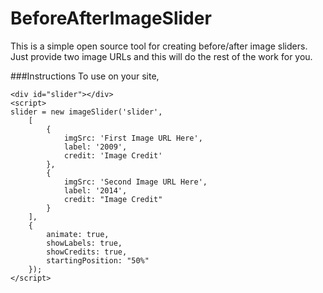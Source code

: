 BeforeAfterImageSlider
======================

This is a simple open source tool for creating before/after image sliders. Just provide two image URLs and this will do the rest of the work for you. 

###Instructions
To use on your site, 

    <div id="slider"></div>
    <script>
    slider = new imageSlider('slider', 
        [
            {
                imgSrc: 'First Image URL Here',
                label: '2009',
                credit: 'Image Credit'
            },
            {
                imgSrc: 'Second Image URL Here',
                label: '2014',
                credit: "Image Credit"
            }
        ], 
        {
            animate: true,
            showLabels: true,
            showCredits: true,
            startingPosition: "50%"
        });
    </script>

